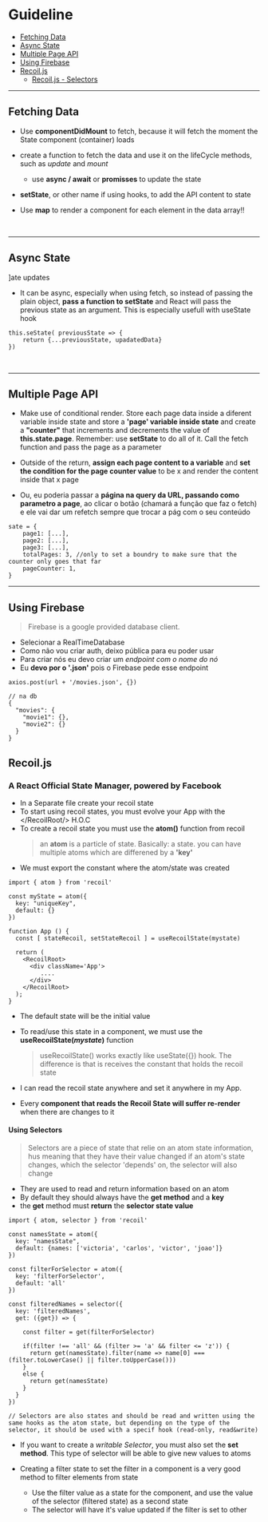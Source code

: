 # Guideline

- <a href='#fetching-data'>Fetching Data</a> <br>
- <a href='#async-state'>Async State</a> <br>
- <a href='#multiple-page-api'>Multiple Page API</a> <br>
- <a href='#firebase'>Using Firebase</a> <br>
- <a href='#recoil'>Recoil.js</a> <br>
  - <a href='#recoil-selectors'>Recoil.js - Selectors</a> <br>

<hr>

<h2 id='fetching-data'>Fetching Data</h2>

- Use **componentDidMount** to fetch, because it will fetch the moment the State component (container) loads

- create a function to fetch the data and use it on the lifeCycle methods, such as _update_ and _mount_

  - use **async / await** or **promisses** to update the state

- **setState**, or other name if using hooks, to add the API content to state

- Use **map** to render a component for each element in the data array!!

<br>
<hr>

<h2 id='async-state'>Async State</h2>

]ate updates

- It can be async, especially when using fetch, so instead of passing the plain object, **pass a function to setState** and React will pass the previous state as an argument. This is especially usefull with useState hook

```
this.seState( previousState => {
    return {...previousState, upadatedData}
})
```

<br>
<hr>

<h2 id='multiple-page-api'>Multiple Page API</h2>

- Make use of conditional render. Store each page data inside a diferent variable inside state and store a **'page' variable inside state** and create a **"counter"** that increments and decrements the value of **this.state.page**. Remember: use **setState** to do all of it. Call the fetch function and pass the page as a parameter

- Outside of the return, **assign each page content to a variable** and **set the condition for the page counter value** to be x and render the content inside that x page

- Ou, eu poderia passar a **página na query da URL, passando como parametro a page**, ao clicar o botão (chamará a função que faz o fetch) e ele vai dar um refetch sempre que trocar a pág com o seu conteúdo

```
sate = {
    page1: [...],
    page2: [...],
    page3: [...],
    totalPages: 3, //only to set a boundry to make sure that the counter only goes that far
    pageCounter: 1,
}
```

<hr>

<h2 id='firebase'>Using Firebase</h2>

> Firebase is a google provided database client.

- Selecionar a RealTimeDatabase
- Como não vou criar auth, deixo pública para eu poder usar
- Para criar nós eu devo criar um _endpoint com o nome do nó_
- Eu **devo por o '.json'** pois o Firebase pede esse endpoint

```
axios.post(url + '/movies.json', {})

// na db
{
  "movies": {
    "movie1": {},
    "movie2": {}
  }
}
```

<h2 id='recois'>Recoil.js</h2>

### A React Official State Manager, powered by Facebook

- In a Separate file create your recoil state
- To start using recoil states, you must evolve your App with the </RecoilRoot/> H.O.C
- To create a recoil state you must use the **atom()** function from recoil
  > an **atom** is a particle of state. Basically: a state. you can have multiple atoms which are differened by a **'key'**
- We must export the constant where the atom/state was created

```
import { atom } from 'recoil'

const myState = atom({
  key: "uniqueKey",
  default: {}
})

function App () {
  const [ stateRecoil, setStateRecoil ] = useRecoilState(mystate)

  return (
    <RecoilRoot>
      <div className='App'>
         ....
      </div>
    </RecoilRoot>
  );
}
```

- The default state will be the initial value
- To read/use this state in a component, we must use the **useRecoilState(_mystate_)** function

  > useRecoilState() works exactly like useState({}) hook. The difference is that is receives the constant that holds the recoil state

- I can read the recoil state anywhere and set it anywhere in my App.
- Every **component that reads the Recoil State will suffer re-render** when there are changes to it

<h4 id='recoil-selectors'>Using Selectors</h4>

> Selectors are a piece of state that relie on an atom state information, hus meaning that they have their value changed if an atom's state changes, which the selector 'depends' on, the selector will also change

- They are used to read and return information based on an atom
- By default they should always have the **get method** and a **key**
- the **get** method must **return** the **selector state value**

```
import { atom, selector } from 'recoil'

const namesState = atom({
  key: "namesState",
  default: {names: ['victoria', 'carlos', 'victor', 'joao']}
})

const filterForSelector = atom({
  key: 'filterForSelector',
  default: 'all'
})

const filteredNames = selector({
  key: 'filteredNames',
  get: ({get}) => {

    const filter = get(filterForSelector)

    if(filter !== 'all' && (filter >= 'a' && filter <= 'z')) {
      return get(namesState).filter(name => name[0] === (filter.toLowerCase() || filter.toUpperCase()))
    }
    else {
      return get(namesState)
    }
  }
})

// Selectors are also states and should be read and written using the same hooks as the atom state, but depending on the type of the selector, it should be used with a specif hook (read-only, read&write)
```

- If you want to create a _writable Selector_, you must also set the **set method**. This type of selector will be able to give new values to atoms

- Creating a filter state to set the filter in a component is a very good method to filter elements from state
  - Use the filter value as a state for the component, and use the value of the selector (filtered state) as a second state
  - The selector will have it's value updated if the filter is set to other
